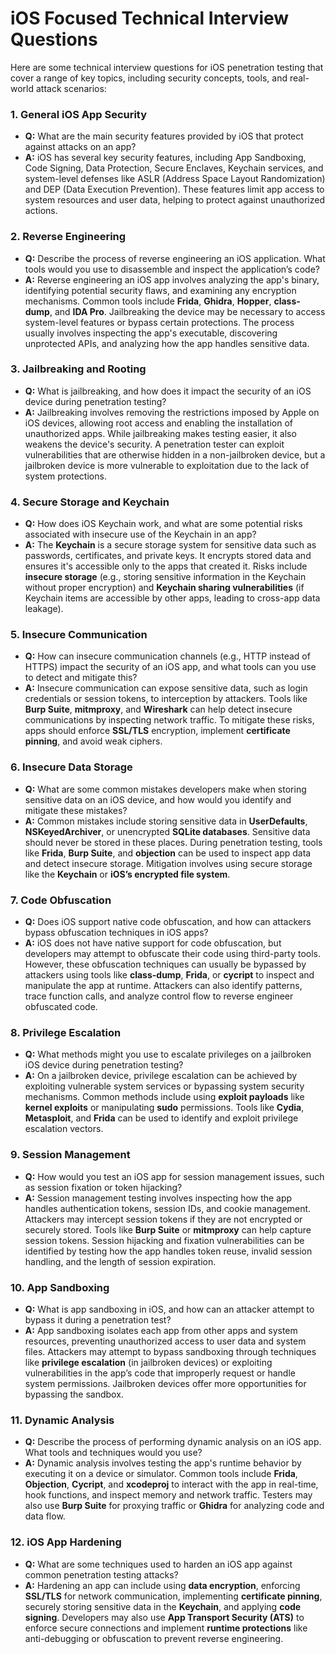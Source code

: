 # iOS Focused Technical Interview Questions

Here are some technical interview questions for iOS penetration testing that cover a range of key topics, including security concepts, tools, and real-world attack scenarios:

### 1. **General iOS App Security**  
- **Q:** What are the main security features provided by iOS that protect against attacks on an app?
- **A:** iOS has several key security features, including App Sandboxing, Code Signing, Data Protection, Secure Enclaves, Keychain services, and system-level defenses like ASLR (Address Space Layout Randomization) and DEP (Data Execution Prevention). These features limit app access to system resources and user data, helping to protect against unauthorized actions.

### 2. **Reverse Engineering**  
- **Q:** Describe the process of reverse engineering an iOS application. What tools would you use to disassemble and inspect the application’s code?
- **A:** Reverse engineering an iOS app involves analyzing the app's binary, identifying potential security flaws, and examining any encryption mechanisms. Common tools include **Frida**, **Ghidra**, **Hopper**, **class-dump**, and **IDA Pro**. Jailbreaking the device may be necessary to access system-level features or bypass certain protections. The process usually involves inspecting the app's executable, discovering unprotected APIs, and analyzing how the app handles sensitive data.

### 3. **Jailbreaking and Rooting**  
- **Q:** What is jailbreaking, and how does it impact the security of an iOS device during penetration testing?
- **A:** Jailbreaking involves removing the restrictions imposed by Apple on iOS devices, allowing root access and enabling the installation of unauthorized apps. While jailbreaking makes testing easier, it also weakens the device's security. A penetration tester can exploit vulnerabilities that are otherwise hidden in a non-jailbroken device, but a jailbroken device is more vulnerable to exploitation due to the lack of system protections.

### 4. **Secure Storage and Keychain**  
- **Q:** How does iOS Keychain work, and what are some potential risks associated with insecure use of the Keychain in an app?
- **A:** The **Keychain** is a secure storage system for sensitive data such as passwords, certificates, and private keys. It encrypts stored data and ensures it's accessible only to the apps that created it. Risks include **insecure storage** (e.g., storing sensitive information in the Keychain without proper encryption) and **Keychain sharing vulnerabilities** (if Keychain items are accessible by other apps, leading to cross-app data leakage).

### 5. **Insecure Communication**  
- **Q:** How can insecure communication channels (e.g., HTTP instead of HTTPS) impact the security of an iOS app, and what tools can you use to detect and mitigate this?
- **A:** Insecure communication can expose sensitive data, such as login credentials or session tokens, to interception by attackers. Tools like **Burp Suite**, **mitmproxy**, and **Wireshark** can help detect insecure communications by inspecting network traffic. To mitigate these risks, apps should enforce **SSL/TLS** encryption, implement **certificate pinning**, and avoid weak ciphers.

### 6. **Insecure Data Storage**  
- **Q:** What are some common mistakes developers make when storing sensitive data on an iOS device, and how would you identify and mitigate these mistakes?
- **A:** Common mistakes include storing sensitive data in **UserDefaults**, **NSKeyedArchiver**, or unencrypted **SQLite databases**. Sensitive data should never be stored in these places. During penetration testing, tools like **Frida**, **Burp Suite**, and **objection** can be used to inspect app data and detect insecure storage. Mitigation involves using secure storage like the **Keychain** or **iOS’s encrypted file system**.

### 7. **Code Obfuscation**  
- **Q:** Does iOS support native code obfuscation, and how can attackers bypass obfuscation techniques in iOS apps?
- **A:** iOS does not have native support for code obfuscation, but developers may attempt to obfuscate their code using third-party tools. However, these obfuscation techniques can usually be bypassed by attackers using tools like **class-dump**, **Frida**, or **cycript** to inspect and manipulate the app at runtime. Attackers can also identify patterns, trace function calls, and analyze control flow to reverse engineer obfuscated code.

### 8. **Privilege Escalation**  
- **Q:** What methods might you use to escalate privileges on a jailbroken iOS device during penetration testing?
- **A:** On a jailbroken device, privilege escalation can be achieved by exploiting vulnerable system services or bypassing system security mechanisms. Common methods include using **exploit payloads** like **kernel exploits** or manipulating **sudo** permissions. Tools like **Cydia**, **Metasploit**, and **Frida** can be used to identify and exploit privilege escalation vectors.

### 9. **Session Management**  
- **Q:** How would you test an iOS app for session management issues, such as session fixation or token hijacking?
- **A:** Session management testing involves inspecting how the app handles authentication tokens, session IDs, and cookie management. Attackers may intercept session tokens if they are not encrypted or securely stored. Tools like **Burp Suite** or **mitmproxy** can help capture session tokens. Session hijacking and fixation vulnerabilities can be identified by testing how the app handles token reuse, invalid session handling, and the length of session expiration.

### 10. **App Sandboxing**  
- **Q:** What is app sandboxing in iOS, and how can an attacker attempt to bypass it during a penetration test?
- **A:** App sandboxing isolates each app from other apps and system resources, preventing unauthorized access to user data and system files. Attackers may attempt to bypass sandboxing through techniques like **privilege escalation** (in jailbroken devices) or exploiting vulnerabilities in the app’s code that improperly request or handle system permissions. Jailbroken devices offer more opportunities for bypassing the sandbox.

### 11. **Dynamic Analysis**  
- **Q:** Describe the process of performing dynamic analysis on an iOS app. What tools and techniques would you use?
- **A:** Dynamic analysis involves testing the app's runtime behavior by executing it on a device or simulator. Common tools include **Frida**, **Objection**, **Cycript**, and **xcodeproj** to interact with the app in real-time, hook functions, and inspect memory and network traffic. Testers may also use **Burp Suite** for proxying traffic or **Ghidra** for analyzing code and data flow.

### 12. **iOS App Hardening**  
- **Q:** What are some techniques used to harden an iOS app against common penetration testing attacks?
- **A:** Hardening an app can include using **data encryption**, enforcing **SSL/TLS** for network communication, implementing **certificate pinning**, securely storing sensitive data in the **Keychain**, and applying **code signing**. Developers may also use **App Transport Security (ATS)** to enforce secure connections and implement **runtime protections** like anti-debugging or obfuscation to prevent reverse engineering.
